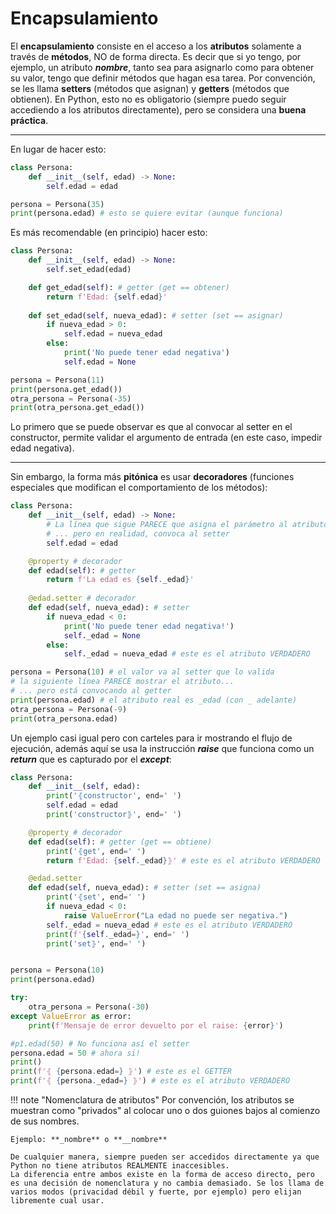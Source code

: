# **Encapsulamiento**

El **encapsulamiento** consiste en el acceso a los **atributos** solamente a través de **métodos**, NO de forma directa. Es decir que si yo tengo, por ejemplo, un atributo ***nombre***, tanto sea para asignarlo como para obtener su valor, tengo que definir métodos que hagan esa tarea. Por convención, se les llama **setters** (métodos que asignan) y **getters** (métodos que obtienen).
En Python, esto no es obligatorio (siempre puedo seguir accediendo a los atributos directamente), pero se considera una **buena práctica**.

---

En lugar de hacer esto:

``` py
class Persona:
    def __init__(self, edad) -> None:
        self.edad = edad

persona = Persona(35)
print(persona.edad) # esto se quiere evitar (aunque funciona)

```

Es más recomendable (en principio) hacer esto:

``` py
class Persona:
    def __init__(self, edad) -> None:
        self.set_edad(edad)

    def get_edad(self): # getter (get == obtener)
        return f'Edad: {self.edad}'
    
    def set_edad(self, nueva_edad): # setter (set == asignar)
        if nueva_edad > 0:
            self.edad = nueva_edad
        else:
            print('No puede tener edad negativa')
            self.edad = None

persona = Persona(11)
print(persona.get_edad())
otra_persona = Persona(-35)
print(otra_persona.get_edad())

```

Lo primero que se puede observar es que al convocar al setter en el constructor, permite validar el argumento de entrada (en este caso, impedir edad negativa).

---

Sin embargo, la forma más **pitónica** es usar **decoradores** (funciones especiales que modifican el comportamiento de los métodos):

``` py
class Persona:
    def __init__(self, edad) -> None:
        # La línea que sigue PARECE que asigna el parámetro al atributo...
        # ... pero en realidad, convoca al setter
        self.edad = edad

    @property # decorador
    def edad(self): # getter
        return f'La edad es {self._edad}'
    
    @edad.setter # decorador
    def edad(self, nueva_edad): # setter
        if nueva_edad < 0:
            print('No puede tener edad negativa!')
            self._edad = None
        else:
            self._edad = nueva_edad # este es el atributo VERDADERO

persona = Persona(10) # el valor va al setter que lo valida
# la siguiente línea PARECE mostrar el atributo...
# ... pero está convocando al getter
print(persona.edad) # el atributo real es _edad (con _ adelante)
otra_persona = Persona(-9)
print(otra_persona.edad)
```

Un ejemplo casi igual pero con carteles para ir mostrando el flujo de ejecución, además aquí se usa la instrucción ***raise*** que funciona como un ***return*** que es capturado por el ***except***:

``` py
class Persona:
    def __init__(self, edad):
        print('⦃constructor', end=' ')
        self.edad = edad
        print('constructor⦄', end=' ')

    @property # decorador 
    def edad(self): # getter (get == obtiene)
        print('⦃get', end=' ')
        return f'Edad: {self._edad}⦄' # este es el atributo VERDADERO

    @edad.setter 
    def edad(self, nueva_edad): # setter (set == asigna)
        print('⦃set', end=' ')
        if nueva_edad < 0:
            raise ValueError("La edad no puede ser negativa.")
        self._edad = nueva_edad # este es el atributo VERDADERO
        print(f'{self._edad=}', end=' ')
        print('set⦄', end=' ')


persona = Persona(10)
print(persona.edad)

try:
    otra_persona = Persona(-30)
except ValueError as error:
    print(f'Mensaje de error devuelto por el raise: {error}')

#p1.edad(50) # No funciona así el setter
persona.edad = 50 # ahora si!
print()
print(f'⦃ {persona.edad=} ⦄') # este es el GETTER
print(f'⦃ {persona._edad=} ⦄') # este es el atributo VERDADERO

```
!!! note "Nomenclatura de atributos"
    Por convención, los atributos se muestran como "privados" al colocar uno o dos guiones bajos al comienzo de sus nombres.

    Ejemplo: **_nombre** o **__nombre**

    De cualquier manera, siempre pueden ser accedidos directamente ya que Python no tiene atributos REALMENTE inaccesibles.
    La diferencia entre ambos existe en la forma de acceso directo, pero es una decisión de nomenclatura y no cambia demasiado. Se los llama de varios modos (privacidad débil y fuerte, por ejemplo) pero elijan libremente cual usar.
